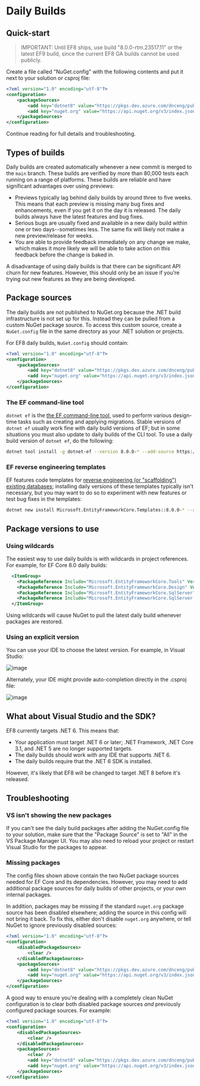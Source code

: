 # Daily Builds

## Quick-start

> IMPORTANT: Until EF8 ships, use build "8.0.0-rtm.23517.11" or the latest EF9 build, since the current EF8 GA builds cannot be used publicly.

Create a file called "NuGet.config" with the following contents and put it next to your solution or csproj file:

```xml
<?xml version="1.0" encoding="utf-8"?>
<configuration>
    <packageSources>
        <add key="dotnet8" value="https://pkgs.dev.azure.com/dnceng/public/_packaging/dotnet8/nuget/v3/index.json" />
        <add key="nuget.org" value="https://api.nuget.org/v3/index.json" />
    </packageSources>
</configuration>
```

Continue reading for full details and troubleshooting.

## Types of builds

Daily builds are created automatically whenever a new commit is merged to the `main` branch. These builds are verified by more than 80,000 tests each running on a range of platforms. These builds are reliable and have significant advantages over using previews:

* Previews typically lag behind daily builds by around three to five weeks. This means that each preview is missing many bug fixes and enhancements, even if you get it on the day it is released. The daily builds always have the latest features and bug fixes.
* Serious bugs are usually fixed and available in a new daily build within one or two days--sometimes less. The same fix will likely not make a new preview/release for weeks.
* You are able to provide feedback immediately on any change we make, which makes it more likely we will be able to take action on this feedback before the change is baked in.

A disadvantage of using daily builds is that there can be significant API churn for new features. However, this should only be an issue if you're trying out new features as they are being developed.

## Package sources

The daily builds are not published to NuGet.org because the .NET build infrastructure is not set up for this. Instead they can be pulled from a custom NuGet package source. To access this custom source, create a `NuGet.config` file in the same directory as your .NET solution or projects.

For EF8 daily builds, `NuGet.config` should contain:

```xml
<?xml version="1.0" encoding="utf-8"?>
<configuration>
    <packageSources>
        <add key="dotnet8" value="https://pkgs.dev.azure.com/dnceng/public/_packaging/dotnet8/nuget/v3/index.json" />
        <add key="nuget.org" value="https://api.nuget.org/v3/index.json" />
    </packageSources>
</configuration>
```

### The EF command-line tool

`dotnet ef` is the [the EF command-line tool](https://learn.microsoft.com/ef/core/cli/dotnet), used to perform various design-time tasks such as creating and applying migrations. Stable versions of `dotnet ef` usually work fine with daily build versions of EF; but in some situations you must also update to daily builds of the CLI tool. To use a daily build version of `dotnet ef`, do the following:

```sh
dotnet tool install -g dotnet-ef --version 8.0.0-* --add-source https://pkgs.dev.azure.com/dnceng/public/_packaging/dotnet8/nuget/v3/index.json
```

### EF reverse engineering templates

EF features code templates for [reverse engineering (or "scaffolding") existing databases](https://learn.microsoft.com/ef/core/managing-schemas/scaffolding/templates); installing daily versions of these templates typically isn't necessary, but you may want to do so to experiment with new features or test bug fixes in the templates:

```sh
dotnet new install Microsoft.EntityFrameworkCore.Templates::8.0.0-* --add-source https://pkgs.dev.azure.com/dnceng/public/_packaging/dotnet8/nuget/v3/index.json
```

## Package versions to use

### Using wildcards

The easiest way to use daily builds is with wildcards in project references. For example, for EF Core 8.0 daily builds:

```xml
  <ItemGroup>
    <PackageReference Include="Microsoft.EntityFrameworkCore.Tools" Version="8.0.0-*" />
    <PackageReference Include="Microsoft.EntityFrameworkCore.Design" Version="8.0.0-*" />
    <PackageReference Include="Microsoft.EntityFrameworkCore.SqlServer" Version="8.0.0-*" />
    <PackageReference Include="Microsoft.EntityFrameworkCore.SqlServer.NetTopologySuite" Version="8.0.0-*" />
  </ItemGroup>
```

Using wildcards will cause NuGet to pull the latest daily build whenever packages are restored.

### Using an explicit version

You can use your IDE to choose the latest version. For example, in Visual Studio:

![image](https://user-images.githubusercontent.com/1430078/92644977-01108780-f299-11ea-897e-bb8e9705ada7.png)

Alternately, your IDE might provide auto-completion directly in the .csproj file:

![image](https://user-images.githubusercontent.com/1430078/92645046-1d142900-f299-11ea-9e40-c2b1fe1f61c1.png)

## What about Visual Studio and the SDK?

EF8 currently targets .NET 6. This means that:

* Your application must target .NET 6 or later; .NET Framework, .NET Core 3.1, and .NET 5 are no longer supported targets.
* The daily builds should work with any IDE that supports .NET 6.
* The daily builds require that the .NET 6 SDK is installed.

However, it's likely that EF8 will be changed to target .NET 8 before it's released.

## Troubleshooting

### VS isn't showing the new packages

If you can't see the daily build packages after adding the NuGet.config file to your solution, make sure that the "Package Source" is set to "All" in the VS Package Manager UI. You may also need to reload your project or restart Visual Studio for the packages to appear.

### Missing packages

The config files shown above contain the two NuGet package sources needed for EF Core and its dependencies. However, you may need to add additional package sources for daily builds of other projects, or your own internal packages.

In addition, packages may be missing if the standard `nuget.org` package source has been disabled elsewhere; adding the source in this config will not bring it back. To fix this, either don't disable `nuget.org` anywhere, or tell NuGet to ignore previously disabled sources:

```xml
<?xml version="1.0" encoding="utf-8"?>
<configuration>
    <disabledPackageSources>
        <clear />
    </disabledPackageSources>
    <packageSources>
        <add key="dotnet8" value="https://pkgs.dev.azure.com/dnceng/public/_packaging/dotnet8/nuget/v3/index.json" />
        <add key="nuget.org" value="https://api.nuget.org/v3/index.json" />
    </packageSources>
</configuration>
```

A good way to ensure you're dealing with a completely clean NuGet configuration is to clear both disabled package sources _and_ previously configured package sources. For example:

```xml
<?xml version="1.0" encoding="utf-8"?>
<configuration>
    <disabledPackageSources>
        <clear />
    </disabledPackageSources>
    <packageSources>
        <clear />
        <add key="dotnet8" value="https://pkgs.dev.azure.com/dnceng/public/_packaging/dotnet8/nuget/v3/index.json" />
        <add key="nuget.org" value="https://api.nuget.org/v3/index.json" />
    </packageSources>
</configuration>
```
